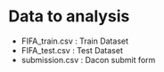 # Data to analysis

- FIFA_train.csv : Train Dataset
- FIFA_test.csv : Test Dataset
- submission.csv : Dacon submit form